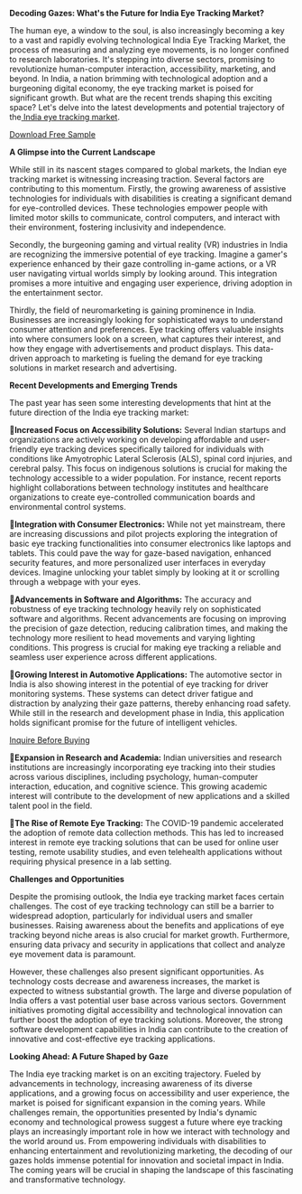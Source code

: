 **Decoding Gazes: What's the Future for India Eye Tracking Market?**

The human eye, a window to the soul, is also increasingly becoming a key to a vast and rapidly evolving technological India Eye Tracking Market, the process of measuring and analyzing eye movements, is no longer confined to research laboratories. It's stepping into diverse sectors, promising to revolutionize human-computer interaction, accessibility, marketing, and beyond. In India, a nation brimming with technological adoption and a burgeoning digital economy, the eye tracking market is poised for significant growth. But what are the recent trends shaping this exciting space? Let's delve into the latest developments and potential trajectory of the[ India eye tracking market](https://www.nextmsc.com/report/india-eye-tracking-market).

[Download Free Sample](https://www.nextmsc.com/india-eye-tracking-market/request-sample)

**A Glimpse into the Current Landscape**

While still in its nascent stages compared to global markets, the Indian eye tracking market is witnessing increasing traction. Several factors are contributing to this momentum. Firstly, the growing awareness of assistive technologies for individuals with disabilities is creating a significant demand for eye-controlled devices. These technologies empower people with limited motor skills to communicate, control computers, and interact with their environment, fostering inclusivity and independence.

Secondly, the burgeoning gaming and virtual reality (VR) industries in India are recognizing the immersive potential of eye tracking. Imagine a gamer's experience enhanced by their gaze controlling in-game actions, or a VR user navigating virtual worlds simply by looking around. This integration promises a more intuitive and engaging user experience, driving adoption in the entertainment sector.

Thirdly, the field of neuromarketing is gaining prominence in India. Businesses are increasingly looking for sophisticated ways to understand consumer attention and preferences. Eye tracking offers valuable insights into where consumers look on a screen, what captures their interest, and how they engage with advertisements and product displays. This data-driven approach to marketing is fueling the demand for eye tracking solutions in market research and advertising.

**Recent Developments and Emerging Trends**

The past year has seen some interesting developments that hint at the future direction of the India eye tracking market:

**Increased Focus on Accessibility Solutions:** Several Indian startups and organizations are actively working on developing affordable and user-friendly eye tracking devices specifically tailored for individuals with conditions like Amyotrophic Lateral Sclerosis (ALS), spinal cord injuries, and cerebral palsy. This focus on indigenous solutions is crucial for making the technology accessible to a wider population. For instance, recent reports highlight collaborations between technology institutes and healthcare organizations to create eye-controlled communication boards and environmental control systems.

**Integration with Consumer Electronics:** While not yet mainstream, there are increasing discussions and pilot projects exploring the integration of basic eye tracking functionalities into consumer electronics like laptops and tablets. This could pave the way for gaze-based navigation, enhanced security features, and more personalized user interfaces in everyday devices. Imagine unlocking your tablet simply by looking at it or scrolling through a webpage with your eyes.

**Advancements in Software and Algorithms:** The accuracy and robustness of eye tracking technology heavily rely on sophisticated software and algorithms. Recent advancements are focusing on improving the precision of gaze detection, reducing calibration times, and making the technology more resilient to head movements and varying lighting conditions. This progress is crucial for making eye tracking a reliable and seamless user experience across different applications.

**Growing Interest in Automotive Applications:** The automotive sector in India is also showing interest in the potential of eye tracking for driver monitoring systems. These systems can detect driver fatigue and distraction by analyzing their gaze patterns, thereby enhancing road safety. While still in the research and development phase in India, this application holds significant promise for the future of intelligent vehicles.

[Inquire Before Buying
](https://www.nextmsc.com/india-eye-tracking-market/inquire-before-buying)

**Expansion in Research and Academia:** Indian universities and research institutions are increasingly incorporating eye tracking into their studies across various disciplines, including psychology, human-computer interaction, education, and cognitive science. This growing academic interest will contribute to the development of new applications and a skilled talent pool in the field.

**The Rise of Remote Eye Tracking:** The COVID-19 pandemic accelerated the adoption of remote data collection methods. This has led to increased interest in remote eye tracking solutions that can be used for online user testing, remote usability studies, and even telehealth applications without requiring physical presence in a lab setting.

**Challenges and Opportunities**

Despite the promising outlook, the India eye tracking market faces certain challenges. The cost of eye tracking technology can still be a barrier to widespread adoption, particularly for individual users and smaller businesses. Raising awareness about the benefits and applications of eye tracking beyond niche areas is also crucial for market growth. Furthermore, ensuring data privacy and security in applications that collect and analyze eye movement data is paramount.

However, these challenges also present significant opportunities. As technology costs decrease and awareness increases, the market is expected to witness substantial growth. The large and diverse population of India offers a vast potential user base across various sectors. Government initiatives promoting digital accessibility and technological innovation can further boost the adoption of eye tracking solutions. Moreover, the strong software development capabilities in India can contribute to the creation of innovative and cost-effective eye tracking applications.

**Looking Ahead: A Future Shaped by Gaze**

The India eye tracking market is on an exciting trajectory. Fueled by advancements in technology, increasing awareness of its diverse applications, and a growing focus on accessibility and user experience, the market is poised for significant expansion in the coming years. While challenges remain, the opportunities presented by India's dynamic economy and technological prowess suggest a future where eye tracking plays an increasingly important role in how we interact with technology and the world around us. From empowering individuals with disabilities to enhancing entertainment and revolutionizing marketing, the decoding of our gazes holds immense potential for innovation and societal impact in India. The coming years will be crucial in shaping the landscape of this fascinating and transformative technology.
